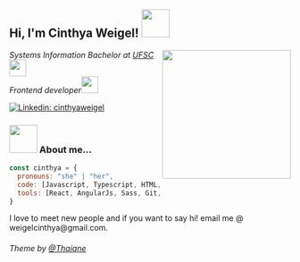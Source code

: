 <h2> Hi, I'm Cinthya Weigel! <img src="https://media.giphy.com/media/StdMpulVYA4AWpgEdl/giphy.gif" width="50"></h2>

<img align='right' src="https://media.giphy.com/media/dWxO36Jzd6bTSt5dIY/giphy.gif" width="230">

<p><em>Systems Information Bachelor at <a href="https://ufsc.br/">UFSC</a><img src="https://media.giphy.com/media/fYSnHlufseco8Fh93Z/giphy.gif" width="30">
</br>Frontend developer<img src="https://media.giphy.com/media/WUlplcMpOCEmTGBtBW/giphy.gif" width="30"> 
</em></p>

[![Linkedin: cinthyaweigel](https://img.shields.io/badge/-cinthyaweigel-blue?style=flat-square&logo=Linkedin&logoColor=white&link=https://www.linkedin.com/in/cinthyaweigel/)](https://www.linkedin.com/in/cinthyaweigel/)


### <img src="https://media.giphy.com/media/VgCDAzcKvsR6OM0uWg/giphy.gif" width="50"> About me...


```javascript
const cinthya = {
  pronouns: "she" | "her",
  code: [Javascript, Typescript, HTML, CSS, Java],
  tools: [React, AngularJs, Sass, Git, Google App Engine]
}
```

<p>I love to meet new people and if you want to say hi! email me @ weigelcinthya@gmail.com.</p>











###### Theme by [@Thaiane](https://github.com/Thaiane)
